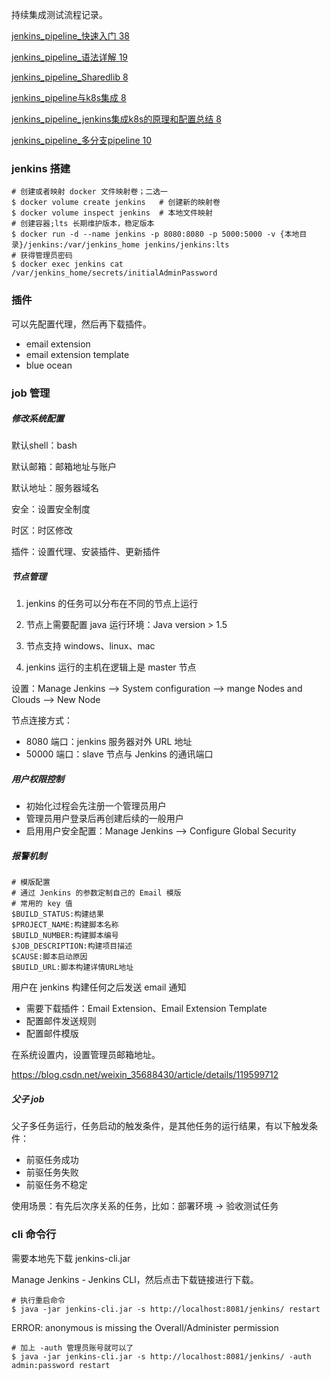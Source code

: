 持续集成测试流程记录。



[jenkins_pipeline_快速入门 38](https://pdf.ceshiren.com/ck18/jenkins_pipeline_快速入门.html)

[jenkins_pipeline_语法详解 19](https://pdf.ceshiren.com/ck18/jenkins_pipeline_语法详解.html)

[jenkins_pipeline_Sharedlib 8](https://pdf.ceshiren.com/ck18/jenkins_pipeline_Sharedlib.html)

[jenkins_pipeline与k8s集成 8](https://pdf.ceshiren.com/ck18/jenkins_pipeline_pipeline与k8s_集成.html)

[jenkins_pipeline_jenkins集成k8s的原理和配置总结 8](https://pdf.ceshiren.com/ck18/jenkins_pipeline_jenkins集成k8s的原理和配置总结.html)

[jenkins_pipeline_多分支pipeline 10](https://pdf.ceshiren.com/ck18/jenkins_pipeline_多分支pipeline.html)



### jenkins 搭建

```shell
# 创建或者映射 docker 文件映射卷；二选一
$ docker volume create jenkins   # 创建新的映射卷
$ docker volume inspect jenkins  # 本地文件映射
# 创建容器;lts 长期维护版本，稳定版本
$ docker run -d --name jenkins -p 8080:8080 -p 5000:5000 -v {本地目录}/jenkins:/var/jenkins_home jenkins/jenkins:lts
# 获得管理员密码
$ docker exec jenkins cat /var/jenkins_home/secrets/initialAdminPassword
```



### 插件

可以先配置代理，然后再下载插件。

- email extension
- email extension template
- blue ocean



### job 管理

##### 修改系统配置

默认shell：bash

默认邮箱：邮箱地址与账户

默认地址：服务器域名

安全：设置安全制度

时区：时区修改

插件：设置代理、安装插件、更新插件

##### 节点管理

1. jenkins 的任务可以分布在不同的节点上运行

2. 节点上需要配置 java 运行环境：Java version > 1.5

3. 节点支持 windows、linux、mac

4. jenkins 运行的主机在逻辑上是 master 节点

设置：Manage Jenkins --> System configuration --> mange Nodes and Clouds --> New Node 

节点连接方式：

- 8080 端口：jenkins 服务器对外 URL 地址
- 50000 端口：slave 节点与 Jenkins 的通讯端口



##### 用户权限控制

- 初始化过程会先注册一个管理员用户
- 管理员用户登录后再创建后续的一般用户
- 启用用户安全配置：Manage Jenkins --> Configure Global Security



##### 报警机制

```jenkinsfile
# 模版配置
# 通过 Jenkins 的参数定制自己的 Email 模版
# 常用的 key 值
$BUILD_STATUS:构建结果
$PROJECT_NAME:构建脚本名称
$BUILD_NUMBER:构建脚本编号
$JOB_DESCRIPTION:构建项目描述
$CAUSE:脚本启动原因
$BUILD_URL:脚本构建详情URL地址
```

用户在 jenkins 构建任何之后发送 email 通知

- 需要下载插件：Email Extension、Email Extension Template
- 配置邮件发送规则
- 配置邮件模版

在系统设置内，设置管理员邮箱地址。

https://blog.csdn.net/weixin_35688430/article/details/119599712



##### 父子 job

父子多任务运行，任务启动的触发条件，是其他任务的运行结果，有以下触发条件：

- 前驱任务成功
- 前驱任务失败
- 前驱任务不稳定

使用场景：有先后次序关系的任务，比如：部署环境 -> 验收测试任务



### cli 命令行

需要本地先下载 jenkins-cli.jar

Manage Jenkins - Jenkins CLI，然后点击下载链接进行下载。

```shell
# 执行重启命令
$ java -jar jenkins-cli.jar -s http://localhost:8081/jenkins/ restart
```

ERROR: anonymous is missing the Overall/Administer permission

```shell
# 加上 -auth 管理员账号就可以了
$ java -jar jenkins-cli.jar -s http://localhost:8081/jenkins/ -auth admin:password restart
```

